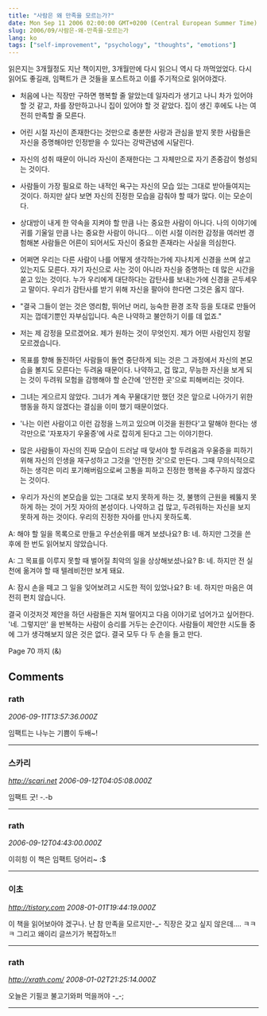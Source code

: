 ```yaml
---
title: "사람은 왜 만족을 모르는가?"
date: Mon Sep 11 2006 02:00:00 GMT+0200 (Central European Summer Time)
slug: 2006/09/사람은-왜-만족을-모르는가
lang: ko
tags: ["self-improvement", "psychology", "thoughts", "emotions"]
---
```


읽은지는 3개월정도 지난 책이지만, 3개월만에 다시 읽으니
역시 다 까먹었었다. 다시 읽어도 좋길래, 임팩트가 큰 것들을 
포스트하고 이를 주기적으로 읽어야겠다.

- 처음에 나는 직장만 구하면 행복할 줄 알았는데 일자리가 생기고 나니 차가 있어야 할 것 같고, 차를 장만하고나니 집이 있어야 할 것 같았다. 집이 생긴 후에도 나는 여전히 만족할 줄 모른다.

- 어린 시절 자신이 존재한다는 것만으로 충분한 사랑과 관심을 받지 못한 사람들은 자신을 증명해야만 인정받을 수 있다는 강박관념에 시달린다.

- 자신의 성취 때문이 아니라 자신이 존재한다는 그 자체만으로 자기 존중감이 형성되는 것이다.

- 사람들이 가장 필요로 하는 내적인 욕구는 자신의 모습 있는 그대로 받아들여지는 것이다. 하지만 살다 보면 자신의 진정한 모습을 감춰야 할 때가 많다. 이는 모순이다.

- 상대방이 내게 한 약속을 지켜야 할 만큼 나는 중요한 사람이 아니다. 나의 이야기에 귀를 기울일 만큼 나는 중요한 사람이 아니다... 이런 시절 이러한 감정을 여러번 경험해본 사람들은 어른이 되어서도 자신이 중요한 존재라는 사실을 의심한다.

- 어쩌면 우리는 다른 사람이 나를 어떻게 생각하는가에 지나치게 신경을 쓰며 살고 있는지도 모른다. 자기 자신으로 사는 것이 아니라 자신을 증명하는 데 많은 시간을 쏟고 있는 것이다. 누가 우리에게 대단하다는 감탄사를 보내는가에 신경을 곤두세우고 말이다. 우리가 감탄사를 받기 위해 자신을 팔아야 한다면 그것은 옳지 않다.

- "결국 그들이 얻는 것은 영리함, 뛰어난 머리, 능숙한 환경 조작 등을 토대로 만들어지는 껍데기뿐인 자부심입니다. 속은 나약하고 불안하기 이를 데 없죠."

- 저는 제 감정을 모르겠어요. 제가 원하는 것이 무엇인지. 제가 어떤 사람인지 정말 모르겠습니다.

- 목표를 향해 돌진하던 사람들이 돌연 중단하게 되는 것은 그 과정에서 자신의 본모습을 볼지도 모른다는 두려움 때문이다. 나약하고, 겁 많고, 무능한 자신을 보게 되는 것이 두려워 모험을 감행해야 할 순간에 '안전한 곳'으로 피해버리는 것이다.

- 그녀는 게으르지 않았다. 그녀가 계속 꾸물대기만 했던 것은 앞으로 나아가기 위한 행동을 하지 않겠다는 결심을 이미 했기 때문이었다.

- '나는 이런 사람이고 이런 감정을 느끼고 있으며 이것을 원한다'고 말해야 한다는 생각만으로 '자포자기 우울증'에 사로 잡히게 된다고 그는 이야기한다.

- 많은 사람들이 자신의 진짜 모습이 드러날 때 맞서야 할 두려움과 우울증을 피하기 위해 자신의 인생을 재구성하고 그것을 '안전한 것'으로 만든다. 그때 무의식적으로 하는 생각은 미리 포기해버림으로써 고통을 피하고 진정한 행복을 추구하지 않겠다는 것이다.

- 우리가 자신의 본모습을 있는 그대로 보지 못하게 하는 것, 불행의 근원을 꿰뚫지 못하게 하는 것이 거짓 자아의 본성이다. 나약하고 겁 많고, 두려워하는 자신을 보지 못하게 하는 것이다. 우리의 진정한 자아를 만나지 못하도록.

A: 해야 할 일을 목록으로 만들고 우선순위를 매겨 보셨나요?
B: 네. 하지만 그것을 쓴 후에 한 번도 읽어보지 않았습니다.

A: 그 목표를 이루지 못할 때 벌어질 최악의 일을 상상해보셨나요?
B: 네. 하지만 전 실천에 옮겨야 할 때 텔레비전만 보게 돼요.

A: 잠시 손을 떼고 그 일을 잊어보려고  시도한 적이 있었나요?
B: 네. 하지만 마음은 여전히 편치 않습니다.

결국 이것저것 제안을 하던 사람들은 지쳐 떨어지고 다음 이야기로 넘어가고 싶어한다. '네. 그렇지만' 을 반복하는 사람이 승리를 거두는 순간이다.
사람들이 제안한 시도들 중에 그가 생각해보지 않은 것은 없다.
결국 모두 다 두 손을 들고 만다.

Page 70 까지 (&)

## Comments

### rath
*2006-09-11T13:57:36.000Z*

임팩트는 나누는 기쁨이 두배~!

---

### 스카리
*http://scari.net*
*2006-09-12T04:05:08.000Z*

임팩트 굿! -.-b

---

### rath
*2006-09-12T04:43:00.000Z*

이히힝 이 책은 임팩트 덩어리~ :$

---

### 이초
*http://tistory.com*
*2008-01-01T19:44:19.000Z*

이 책을 읽어보아야 겠구나. 난 참 만족을 모르지만-_- 직장은 갖고 싶지 않은데.... ㅋㅋㅋ 그리고 왜이리 글쓰기가 복잡하노!!

---

### rath
*http://xrath.com/*
*2008-01-02T21:25:14.000Z*

오늘은 기필코 불고기와퍼 먹을꺼야 -_-;

---
